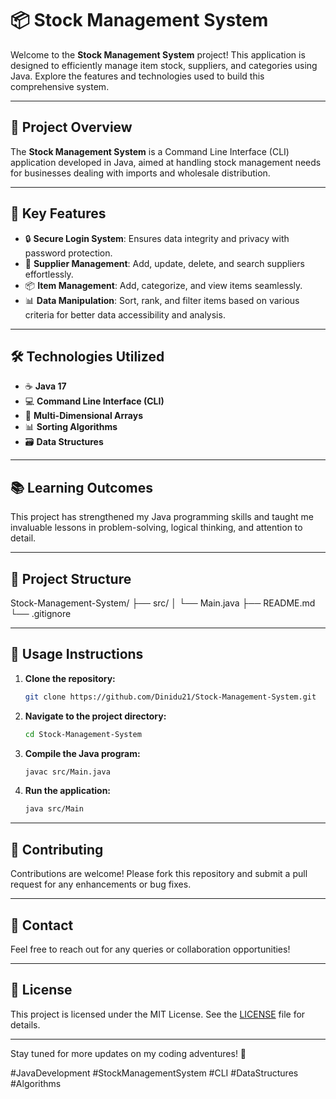 # 📦 Stock Management System

Welcome to the **Stock Management System** project! This application is designed to efficiently manage item stock, suppliers, and categories using Java. Explore the features and technologies used to build this comprehensive system.

---

## 🚀 **Project Overview**

The **Stock Management System** is a Command Line Interface (CLI) application developed in Java, aimed at handling stock management needs for businesses dealing with imports and wholesale distribution. 

---

## 🎯 **Key Features**

- 🔒 **Secure Login System**: Ensures data integrity and privacy with password protection.
- 👥 **Supplier Management**: Add, update, delete, and search suppliers effortlessly.
- 📦 **Item Management**: Add, categorize, and view items seamlessly.
- 📊 **Data Manipulation**: Sort, rank, and filter items based on various criteria for better data accessibility and analysis.

---

## 🛠️ **Technologies Utilized**

- ☕ **Java 17**
- 💻 **Command Line Interface (CLI)**
- 📐 **Multi-Dimensional Arrays**
- 📊 **Sorting Algorithms**
- 🗃️ **Data Structures**

---

## 📚 **Learning Outcomes**

This project has strengthened my Java programming skills and taught me invaluable lessons in problem-solving, logical thinking, and attention to detail.

---

## 📂 **Project Structure**
Stock-Management-System/
├── src/
│ └── Main.java
├── README.md
└── .gitignore



---

## 📜 **Usage Instructions**

1. **Clone the repository:**
    ```bash
    git clone https://github.com/Dinidu21/Stock-Management-System.git
    ```
2. **Navigate to the project directory:**
    ```bash
    cd Stock-Management-System
    ```
3. **Compile the Java program:**
    ```bash
    javac src/Main.java
    ```
4. **Run the application:**
    ```bash
    java src/Main
    ```

---

## 🌟 **Contributing**

Contributions are welcome! Please fork this repository and submit a pull request for any enhancements or bug fixes.

---

## 🔗 **Contact**

Feel free to reach out for any queries or collaboration opportunities!

---

## 📜 **License**

This project is licensed under the MIT License. See the [LICENSE](LICENSE) file for details.

---

Stay tuned for more updates on my coding adventures! 🚀

#JavaDevelopment #StockManagementSystem #CLI #DataStructures #Algorithms



